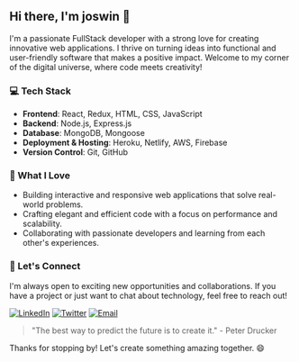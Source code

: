 <!-- <img src="https://user-images.githubusercontent.com/74038190/212284136-03988914-d899-44b4-b1d9-4eeccf656e44.gif" width="1000"> -->
<!--<br><br> -->
## Hi there, I'm joswin 👋

I'm a passionate FullStack developer with a strong love for creating innovative web applications. 
I thrive on turning ideas into functional and user-friendly software that makes a positive impact. 
Welcome to my corner of the digital universe, where code meets creativity!

### 💻 Tech Stack

- **Frontend**: React, Redux, HTML, CSS, JavaScript
- **Backend**: Node.js, Express.js
- **Database**: MongoDB, Mongoose
- **Deployment & Hosting**: Heroku, Netlify, AWS, Firebase
- **Version Control**: Git, GitHub

### 🚀 What I Love

- Building interactive and responsive web applications that solve real-world problems.
- Crafting elegant and efficient code with a focus on performance and scalability.
- Collaborating with passionate developers and learning from each other's experiences.

### 🌟 Let's Connect

I'm always open to exciting new opportunities and collaborations. If you have a project or just want to chat about technology, feel free to reach out!

<!-- [![LinkedIn](https://img.shields.io/badge/LinkedIn-Connect-blue)](https://www.linkedin.com/in/joswin18/) -->
[![LinkedIn](https://img.shields.io/badge/LinkedIn-4585C3?style=for-the-badge&logo=Linkedin)](https://www.linkedin.com/in/joswin18/)
[![Twitter](https://img.shields.io/badge/Twitter-000000?style=for-the-badge&logo=x)](https://twitter.com/joswin18)
[![Email](https://img.shields.io/badge/Email-ffc04a?style=for-the-badge&logo=gmail)](mailto:joswinpsatheesh544@gmail.com)
<!-- [![Portfolio](https://img.shields.io/badge/Portfolio-Visit-violet)](https://joswin-portfolio.netlify.app/) -->

<!-- >  [!NOTE]
> "The only way to do great work is to love what you do." - Steve Jobs -->
> "The best way to predict the future is to create it." - Peter Drucker

Thanks for stopping by! Let's create something amazing together. 😄
